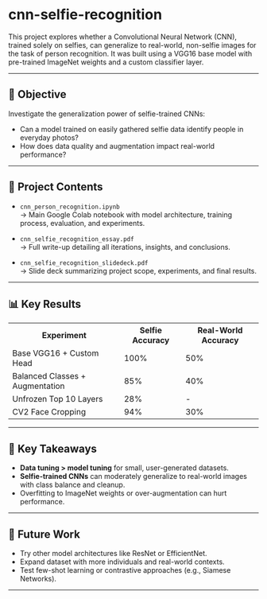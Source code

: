 # cnn-selfie-recognition

This project explores whether a Convolutional Neural Network (CNN), trained solely on selfies, can generalize to real-world, non-selfie images for the task of person recognition. It was built using a VGG16 base model with pre-trained ImageNet weights and a custom classifier layer.

---

## 🧠 Objective

Investigate the generalization power of selfie-trained CNNs:
- Can a model trained on easily gathered selfie data identify people in everyday photos?
- How does data quality and augmentation impact real-world performance?

---

## 📁 Project Contents

- `cnn_person_recognition.ipynb`  
  → Main Google Colab notebook with model architecture, training process, evaluation, and experiments.

- `cnn_selfie_recognition_essay.pdf`  
  → Full write-up detailing all iterations, insights, and conclusions.

- `cnn_selfie_recognition_slidedeck.pdf`  
  → Slide deck summarizing project scope, experiments, and final results.

---

## 📊 Key Results

<table>
  <tr>
    <th>Experiment</th>
    <th>Selfie Accuracy</th>
    <th>Real-World Accuracy</th>
  </tr>
  <tr>
    <td>Base VGG16 + Custom Head</td>
    <td>100%</td>
    <td>50%</td>
  </tr>
  <tr>
    <td>Balanced Classes + Augmentation</td>
    <td>85%</td>
    <td>40%</td>
  </tr>
  <tr>
    <td>Unfrozen Top 10 Layers</td>
    <td>28%</td>
    <td>-</td>
  </tr>
  <tr>
    <td>CV2 Face Cropping</td>
    <td>94%</td>
    <td>30%</td>
  </tr>
</table>

---

## 🔬 Key Takeaways

- **Data tuning > model tuning** for small, user-generated datasets.
- **Selfie-trained CNNs** can moderately generalize to real-world images with class balance and cleanup.
- Overfitting to ImageNet weights or over-augmentation can hurt performance.

---

## 🔮 Future Work

- Try other model architectures like ResNet or EfficientNet.
- Expand dataset with more individuals and real-world contexts.
- Test few-shot learning or contrastive approaches (e.g., Siamese Networks).

---
